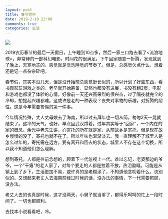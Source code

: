 ```yaml
---
layout: post
title: 春节完毕
date: 2019-2-10 22:00
comments: true
categories: 生活
---
```


![](http://pic.ashliu.com/221-1Z111143J6.jpg)

2019农历春节的最后一天假日，上午睡到10点多，然后一家三口跑去看了<流浪地球>，非常棒的一部科幻电影，时间花的很满足。下午回家随意一折腾，发现就到了晚上，天寒地冻的，感觉就是洗洗睡觉的节奏了。但是，总感觉欠点什么，想着还是记一点杂杂碎吧。

春节假，其实本没几天，但是没开始前总感觉挺长似的，所以计划了好些东西，看书观影玩游戏之类的，老早就开始筹备，显然也都没有进展，书没有翻2页，电影和游戏也都没了体验的心情，好像前一天还兴高采烈的很兴奋，过了隔夜就完全的冷却，想提起兴趣都难。这或许是老的一种表现？丧失对事物的乐趣，对折腾的耐性。这是今年需要警惕的第一件事。

今年情况特殊，丈人丈母娘去了海南，所以过去拜年也一切从简，匆匆2天一晃就结束了。这冷的天气，也好，早点回武汉蹲着。过年其实等于"回家"，一个内在的家的概念。余光中老先生讲，心寄托的所在就是家，从前故乡是寄托，但是现在故乡慢慢的没了，寄托也就不在了。所以年味也渐渐淡去。我一直理解不了城里人是怎么过年的，寄托需在远方，要有离开和回去的状态，城里人不存在这个切换，所以我不知道他们怎么理解。

想到寄托，人都是往前念想的，顾着下一代忽视上一代。难以忘记，老婆那边的爷爷，一个"干瘪"的老人家了，对每个要走的人都是拉着不放，热泪盈眶。可能是从镇上到了乡下，生活更加不易，或许真的是老糊涂了，不知道他念叨着什么，诀别似的。又想起来老丈人去海南前经过时候的话，没办法的事情，下一代需要照顾，没办法。

老丈人去的也真是时候，这才没两天，小舅子就当爹了，都得乐呵呵的忙上一段时间了。一切也都顺利。

去找本小说看看吧，冷。